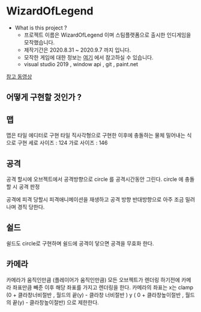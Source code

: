 
# WizardOfLegend
* What is this project ? 
	* 프로젝트 이름은 WizardOfLegend 이며 스팀플랫폼으로 출시한 인디게임을 모작했습니다.
	* 제작기간은 2020.8.31 ~ 2020.9.7 까지 입니다.
	* 모작한 게임에 대한 정보는 [여기](https://store.steampowered.com/app/445980/Wizard_of_Legend/) 에서 참고하실 수 있습니다.
	* visual studio 2019 , window api , git , paint.net  

[참고 동영상](https://www.youtube.com/watch?v=6xOnUNvwWys)

## 어떻게 구현할 것인가 ?

## 맵
맵은 타일 에디터로 구현 타일 직사각형으로 구현한 이후에 충돌하는 물체 밀어내는 식으로 구현
세로 사이즈 : 124
가로 사이즈 : 146

## 공격
공격 할시에 오브젝트에서 공격방향으로 circle 를 공격시간동안 그린다. circle 에 충돌할 시 공격 판정

공격에 피격 당할시 피격애니메이션을 재생하고 공격 방향 반대방향으로 아주 조금 밀려나며 경직 당한다.

## 쉴드 
쉴드도 circle로 구현하며 쉴드에 공격이 닿으면 공격을 무효화 한다.

## 카메라
카메라가 움직인만큼 (플레이어가 움직인만큼) 모든 오브젝트가 렌더링 하기전에 카메라 좌표만큼 빼준 이후 해당 좌표를 가지고 렌더링을 한다.
카메라의 좌표는  x는 clamp (0 + 클라창너비절반 , 월드의 끝(y) - 클라창 너비절반 )  y  ( 0 + 클라창높이절반 , 월드의 끝(y) - 클라창높이절반) 으로 제한한다.








